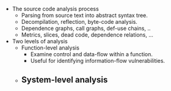 - The source code analysis process
	- Parsing from source text into abstract syntax tree.
	- Decompilation, reflection, byte-code analysis.
	- Dependence graphs, call graphs, def-use chains, ..
	- Metrics, slices, dead code, dependence relations, ...
- Two levels of analysis
	- Function-level analysis
		- Examine control and data-flow within a function.
		- Useful for identifying information-flow vulnerabilities.
	- System-level analysis
		-